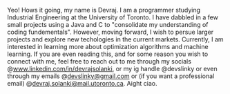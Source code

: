 Yeo! Hows it going, my name is Devraj. I am a programmer studying Industrial Engineering at the University of Toronto. I have dabbled in a few small projects using a Java and C to "consolidate my understanding of coding fundementals". However, moving forward, I wish to persue larger projects and explore new techologies in the current markets. Currently, I am interested in learning more about optimization algorithms and machine learning. If you are even reading this, and for some reason you wish to connect with me, feel free to reach out to me through my socials @www.linkedin.com/in/devrajsolanki, or my ig handle @devslinky or even through my emails @devslinky@gmail.com or (if you want a professional email) @devraj.solanki@mail.utoronto.ca. Aight ciao. 
